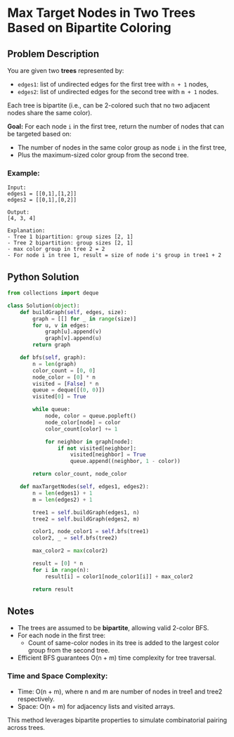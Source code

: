 # Max Target Nodes in Two Trees Based on Bipartite Coloring

## Problem Description

You are given two **trees** represented by:
- `edges1`: list of undirected edges for the first tree with `n + 1` nodes,
- `edges2`: list of undirected edges for the second tree with `m + 1` nodes.

Each tree is bipartite (i.e., can be 2-colored such that no two adjacent nodes share the same color).

**Goal:**
For each node `i` in the first tree, return the number of nodes that can be targeted based on:
- The number of nodes in the same color group as node `i` in the first tree,
- Plus the maximum-sized color group from the second tree.

### Example:

```
Input:
edges1 = [[0,1],[1,2]]
edges2 = [[0,1],[0,2]]

Output:
[4, 3, 4]

Explanation:
- Tree 1 bipartition: group sizes [2, 1]
- Tree 2 bipartition: group sizes [2, 1]
- max color group in tree 2 = 2
- For node i in tree 1, result = size of node i's group in tree1 + 2
```

## Python Solution

```python
from collections import deque

class Solution(object):
    def buildGraph(self, edges, size):
        graph = [[] for _ in range(size)]
        for u, v in edges:
            graph[u].append(v)
            graph[v].append(u)
        return graph

    def bfs(self, graph):
        n = len(graph)
        color_count = [0, 0]
        node_color = [0] * n
        visited = [False] * n
        queue = deque([(0, 0)])
        visited[0] = True

        while queue:
            node, color = queue.popleft()
            node_color[node] = color
            color_count[color] += 1

            for neighbor in graph[node]:
                if not visited[neighbor]:
                    visited[neighbor] = True
                    queue.append((neighbor, 1 - color))

        return color_count, node_color

    def maxTargetNodes(self, edges1, edges2):
        n = len(edges1) + 1
        m = len(edges2) + 1

        tree1 = self.buildGraph(edges1, n)
        tree2 = self.buildGraph(edges2, m)

        color1, node_color1 = self.bfs(tree1)
        color2, _ = self.bfs(tree2)

        max_color2 = max(color2)

        result = [0] * n
        for i in range(n):
            result[i] = color1[node_color1[i]] + max_color2

        return result
```

## Notes

- The trees are assumed to be **bipartite**, allowing valid 2-color BFS.
- For each node in the first tree:
  - Count of same-color nodes in its tree is added to the largest color group from the second tree.
- Efficient BFS guarantees O(n + m) time complexity for tree traversal.

### Time and Space Complexity:
- Time: O(n + m), where n and m are number of nodes in tree1 and tree2 respectively.
- Space: O(n + m) for adjacency lists and visited arrays.

This method leverages bipartite properties to simulate combinatorial pairing across trees.

